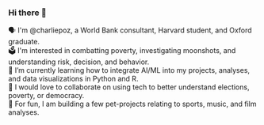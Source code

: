 ### Hi there 👋

🗣 I'm @charliepoz, a World Bank consultant, Harvard student, and Oxford graduate.  
🗳 I'm interested in combatting poverty, investigating moonshots, and understanding risk, decision, and behavior.  
🌱 I’m currently learning how to integrate AI/ML into my projects, analyses, and data visualizations in Python and R.  
👯️ I would love to collaborate on using tech to better understand elections, poverty, or democracy.  
👾 For fun, I am building a few pet-projects relating to sports, music, and film analyses.
